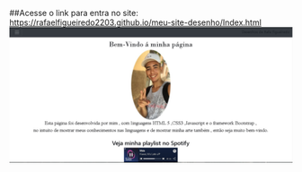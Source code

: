 ##Acesse o link para entra no site: 
https://rafaelfigueiredo2203.github.io/meu-site-desenho/Index.html
![alt text](img/page.jpg)
